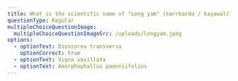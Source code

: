 ```yaml
---
title: What is the scientific name of "Long yam" (karrbarda / kayawal)?
questionType: Regular
multipleChoiceQuestionImage:
  multipleChoiceQuestionImageSrc: /uploads/longyam.jpeg
options:
  - optionText: Dioscorea transversa
    optionCorrect: true
  - optionText: Vigna vexillata
  - optionText: Amorphophallus paeoniifolius
---
```

